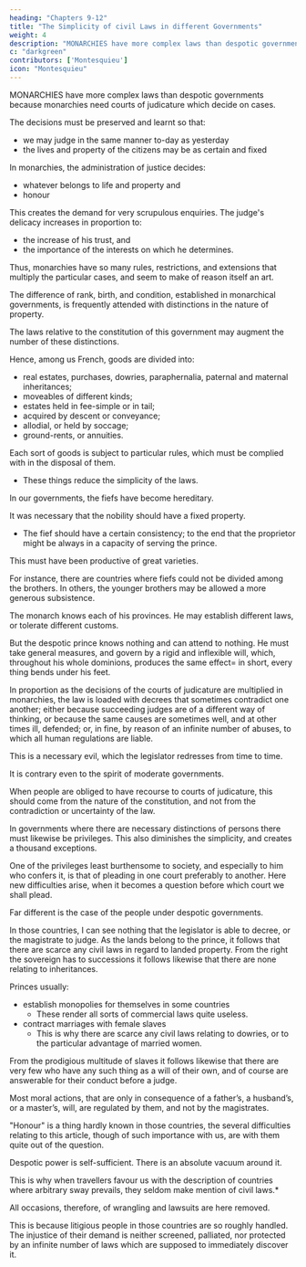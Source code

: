 ```yaml
---
heading: "Chapters 9-12"
title: "The Simplicity of civil Laws in different Governments"
weight: 4
description: "MONARCHIES have more complex laws than despotic governments because monarchies need courts of judicature which decide on cases"
c: "darkgreen"
contributors: ['Montesquieu']
icon: "Montesquieu"
---
```




MONARCHIES have more complex laws than despotic governments because monarchies need courts of judicature which decide on cases. 

The decisions must be preserved and learnt so that:
- we may judge in the same manner to-day as yesterday
- the lives and property of the citizens may be as certain and fixed<!--  as the very constitution of the state. -->

In monarchies, the administration of justice decides:
- whatever belongs to life and property and
- honour

This creates the demand for very scrupulous enquiries. The judge's delicacy increases in proportion to:
- the increase of his trust, and
- the importance of the interests on which he determines.

Thus, monarchies have so many rules, restrictions, and extensions that multiply the particular cases, and seem to make of reason itself an art.

The difference of rank, birth, and condition, established in monarchical governments, is frequently attended with distinctions in the nature of property.

The laws relative to the constitution of this government may augment the number of these distinctions. 

Hence, among us French, goods are divided into:
- real estates, purchases, dowries, paraphernalia, paternal and maternal inheritances;
- moveables of different kinds; 
- estates held in fee-simple or in tail;
- acquired by descent or conveyance;
- allodial, or held by soccage;
- ground-rents, or annuities. 

Each sort of goods is subject to particular rules, which must be complied with in the disposal of them. 
- These things reduce the simplicity of the laws.

In our governments, the fiefs have become hereditary. 

It was necessary that the nobility should have a fixed property. 
- The fief should have a certain consistency; to the end that the proprietor might be always in a capacity of serving the prince. 

This must have been productive of great varieties.

For instance, there are countries where fiefs could not be divided among the brothers. In others, the younger brothers may be allowed a more generous subsistence.

The monarch knows each of his provinces. He may establish different laws, or tolerate different customs. 

But the despotic prince knows nothing and can attend to nothing. He must take general measures, and govern by a rigid and inflexible will, which, throughout his whole dominions, produces the same effect= in short, every thing bends under his feet.

In proportion as the decisions of the courts of judicature are multiplied in monarchies, the law is loaded with decrees that sometimes contradict one another; either because succeeding judges are of a different way of thinking, or because the same causes are sometimes well, and at other times ill, defended; or, in fine, by reason of an infinite number of abuses, to which all human regulations are liable.

This is a necessary evil, which the legislator redresses from time to time. 

It is contrary even to the spirit of moderate governments. 

When people are obliged to have recourse to courts of judicature, this should come from the nature of the constitution, and not from the contradiction or uncertainty of the law.

In governments where there are necessary distinctions of persons there must likewise be privileges. This also diminishes the simplicity, and creates a thousand exceptions.

One of the privileges least burthensome to society, and especially to him who confers it, is that of pleading in one court preferably to another. Here new difficulties arise, when it becomes a question before which court we shall plead.

Far different is the case of the people under despotic governments. 

In those countries, I can see nothing that the legislator is able to decree, or the magistrate to judge. As the lands belong to the prince, it follows that there are scarce any civil laws in regard to landed property. From the right the sovereign has to successions it follows likewise that there are none relating to inheritances. 

Princes usually:
- establish monopolies for themselves in some countries
  - These render all sorts of commercial laws quite useless.
- contract marriages with female slaves
  - This is why there are scarce any civil laws relating to dowries, or to the particular advantage of married women. 

From the prodigious multitude of slaves it follows likewise that there are very few who have any such thing as a will of their own, and of course are answerable for their conduct before a judge. 

Most moral actions, that are only in consequence of a father’s, a husband’s, or a master’s, will, are regulated by them, and not by the magistrates.

"Honour" is a thing hardly known in those countries, the several difficulties relating to this article, though of such importance with us, are with them quite out of the question. 

Despotic power is self-sufficient. There is an absolute vacuum around it. 

This is why when travellers favour us with the description of countries where arbitrary sway prevails, they seldom make mention of civil laws.*

All occasions, therefore, of wrangling and lawsuits are here removed.

This is because litigious people in those countries are so roughly handled. The injustice of their demand is neither screened, palliated, nor protected by an infinite number of laws which are supposed to immediately discover it.
